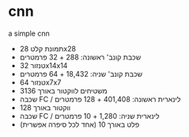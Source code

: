 # cnn
a simple cnn

* תמונת קלט 28x28
* שכבת קונב' ראשונה: 288 + 32 פרמטרים 
* טנזור 32x14x14
* שכבת קונב' שניה: 18,432 + 64 פרמטרים
* טנזור 64x7x7
* משטיחים לווקטור באורך 3136
* שכבה FC / לינארית ראשונה: 401,408 + 128 פרמטרים
* ווקטור באורך 128
* שכבה FC / לינארית שניה: 1,280 + 10 פרמטרים
* פלט באורך 10 (אחד לכל סיפרה אפשרית)
